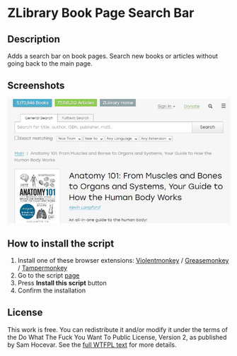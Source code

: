 # ZLibrary Book Page Search Bar

## Description

Adds a search bar on book pages. Search new books or articles without going back to the main page.

## Screenshots

![the search bar on top of the book page](screenshot.png)

## How to install the script

1. Install one of these browser extensions: [Violentmonkey](https://violentmonkey.github.io/get-it/) / [Greasemonkey](https://www.greasespot.net/) / [Tampermonkey](https://tampermonkey.net/)
2. Go to the script [page](https://greasyfork.org/en/scripts/406333-zlibrary-book-page-search-bar)
3. Press **Install this script** button
4. Confirm the installation

## License

This work is free. You can redistribute it and/or modify it under the
terms of the Do What The Fuck You Want To Public License, Version 2,
as published by Sam Hocevar. See the [full WTFPL text](http://www.wtfpl.net/txt/copying/) for more details.